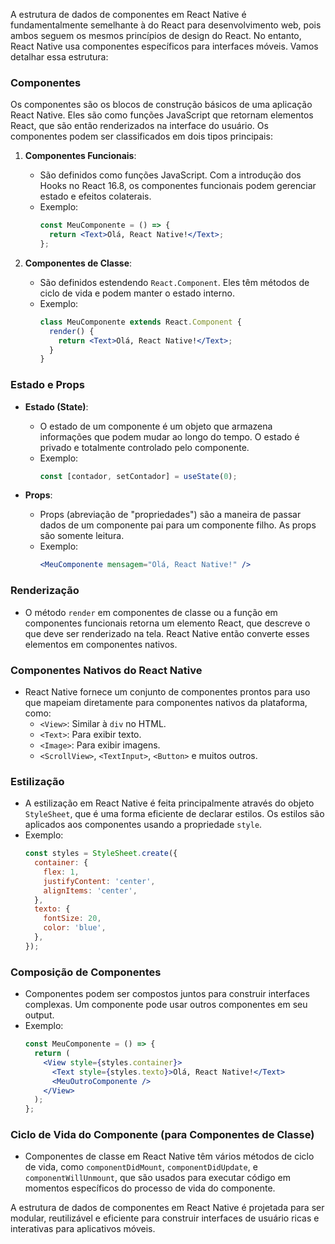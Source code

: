A estrutura de dados de componentes em React Native é fundamentalmente semelhante à do React para desenvolvimento web, pois ambos seguem os mesmos princípios de design do React. No entanto, React Native usa componentes específicos para interfaces móveis. Vamos detalhar essa estrutura:

### Componentes

Os componentes são os blocos de construção básicos de uma aplicação React Native. Eles são como funções JavaScript que retornam elementos React, que são então renderizados na interface do usuário. Os componentes podem ser classificados em dois tipos principais:

1. **Componentes Funcionais**:
   - São definidos como funções JavaScript. Com a introdução dos Hooks no React 16.8, os componentes funcionais podem gerenciar estado e efeitos colaterais.
   - Exemplo:
     ```jsx
     const MeuComponente = () => {
       return <Text>Olá, React Native!</Text>;
     };
     ```

2. **Componentes de Classe**:
   - São definidos estendendo `React.Component`. Eles têm métodos de ciclo de vida e podem manter o estado interno.
   - Exemplo:
     ```jsx
     class MeuComponente extends React.Component {
       render() {
         return <Text>Olá, React Native!</Text>;
       }
     }
     ```

### Estado e Props

- **Estado (State)**:
  - O estado de um componente é um objeto que armazena informações que podem mudar ao longo do tempo. O estado é privado e totalmente controlado pelo componente.
  - Exemplo:
    ```jsx
    const [contador, setContador] = useState(0);
    ```

- **Props**:
  - Props (abreviação de "propriedades") são a maneira de passar dados de um componente pai para um componente filho. As props são somente leitura.
  - Exemplo:
    ```jsx
    <MeuComponente mensagem="Olá, React Native!" />
    ```

### Renderização

- O método `render` em componentes de classe ou a função em componentes funcionais retorna um elemento React, que descreve o que deve ser renderizado na tela. React Native então converte esses elementos em componentes nativos.

### Componentes Nativos do React Native

- React Native fornece um conjunto de componentes prontos para uso que mapeiam diretamente para componentes nativos da plataforma, como:
  - `<View>`: Similar à `div` no HTML.
  - `<Text>`: Para exibir texto.
  - `<Image>`: Para exibir imagens.
  - `<ScrollView>`, `<TextInput>`, `<Button>` e muitos outros.

### Estilização

- A estilização em React Native é feita principalmente através do objeto `StyleSheet`, que é uma forma eficiente de declarar estilos. Os estilos são aplicados aos componentes usando a propriedade `style`.
- Exemplo:
  ```jsx
  const styles = StyleSheet.create({
    container: {
      flex: 1,
      justifyContent: 'center',
      alignItems: 'center',
    },
    texto: {
      fontSize: 20,
      color: 'blue',
    },
  });
  ```

### Composição de Componentes

- Componentes podem ser compostos juntos para construir interfaces complexas. Um componente pode usar outros componentes em seu output.
- Exemplo:
  ```jsx
  const MeuComponente = () => {
    return (
      <View style={styles.container}>
        <Text style={styles.texto}>Olá, React Native!</Text>
        <MeuOutroComponente />
      </View>
    );
  };
  ```

### Ciclo de Vida do Componente (para Componentes de Classe)

- Componentes de classe em React Native têm vários métodos de ciclo de vida, como `componentDidMount`, `componentDidUpdate`, e `componentWillUnmount`, que são usados para executar código em momentos específicos do processo de vida do componente.

A estrutura de dados de componentes em React Native é projetada para ser modular, reutilizável e eficiente para construir interfaces de usuário ricas e interativas para aplicativos móveis.